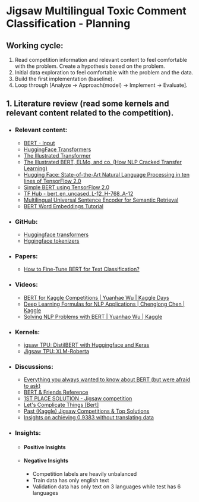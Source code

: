 # Jigsaw Multilingual Toxic Comment Classification - Planning
 
## Working cycle:
1. Read competition information and relevant content to feel comfortable with the problem. Create a hypothesis based on the problem.
2. Initial data exploration to feel comfortable with the problem and the data.
3. Build the first implementation (baseline).
4. Loop through [Analyze -> Approach(model) -> Implement -> Evaluate].

## 1. Literature review (read some kernels and relevant content related to the competition).
- ### Relevant content:
  - [BERT - Input](https://huggingface.co/transformers/model_doc/bert.html#bertmodel)
  - [HuggingFace Transformers](https://huggingface.co/transformers/)
  - [The Illustrated Transformer](https://jalammar.github.io/illustrated-transformer/)
  - [The Illustrated BERT, ELMo, and co. (How NLP Cracked Transfer Learning)](https://jalammar.github.io/illustrated-bert/)
  - [Hugging Face: State-of-the-Art Natural Language Processing in ten lines of TensorFlow 2.0](https://medium.com/tensorflow/using-tensorflow-2-for-state-of-the-art-natural-language-processing-102445cda54a)
  - [Simple BERT using TensorFlow 2.0](https://towardsdatascience.com/simple-bert-using-tensorflow-2-0-132cb19e9b22)
  - [TF Hub - bert_en_uncased_L-12_H-768_A-12](https://tfhub.dev/tensorflow/bert_en_uncased_L-12_H-768_A-12/1)
  - [Multilingual Universal Sentence Encoder for Semantic Retrieval](https://ai.googleblog.com/2019/07/multilingual-universal-sentence-encoder.html)
  - [BERT Word Embeddings Tutorial](https://mccormickml.com/2019/05/14/BERT-word-embeddings-tutorial/)

- ### GitHub:
  - [Huggingface transformers](https://github.com/huggingface/transformers)
  - [Hggingface tokenizers](https://github.com/huggingface/tokenizers/tree/master/bindings/python)

- ### Papers:
  - [How to Fine-Tune BERT for Text Classification?](https://arxiv.org/abs/1905.05583)

- ### Videos:
  - [BERT for Kaggle Competitions | Yuanhae Wu | Kaggle Days](https://www.youtube.com/watch?v=jS79Y8I0DF4&t=9s)
  - [Deep Learning Formulas for NLP Applications | Chenglong Chen | Kaggle](https://www.youtube.com/watch?v=SmsAI0kLJFc&t=0s)
  - [Solving NLP Problems with BERT | Yuanhao Wu | Kaggle](https://www.youtube.com/watch?v=rQQAIJIf60s)

- ### Kernels:
  - [igsaw TPU: DistilBERT with Huggingface and Keras](https://www.kaggle.com/xhlulu/jigsaw-tpu-distilbert-with-huggingface-and-keras)
  - [Jigsaw TPU: XLM-Roberta](https://www.kaggle.com/xhlulu/jigsaw-tpu-xlm-roberta/notebook)

- ### Discussions:
  - [Everything you always wanted to know about BERT (but were afraid to ask)](https://www.kaggle.com/c/google-quest-challenge/discussion/128420)
  - [BERT & Friends Reference](https://www.kaggle.com/c/tensorflow2-question-answering/discussion/126702)
  - [1ST PLACE SOLUTION - Jigsaw competition](https://www.kaggle.com/c/jigsaw-unintended-bias-in-toxicity-classification/discussion/103280#latest-619135)
  - [Let's Complicate Things [Bert]](https://www.kaggle.com/c/google-quest-challenge/discussion/123770)
  - [Past (Kaggle) Jigsaw Competitions & Top Solutions](https://www.kaggle.com/c/jigsaw-multilingual-toxic-comment-classification/discussion/138163)
  - [Insights on achieving 0.9383 without translating data](https://www.kaggle.com/c/jigsaw-multilingual-toxic-comment-classification/discussion/140254)
 
- ### Insights:
  - #### Positive Insights
  - #### Negative Insights
    - Competition labels are heavily unbalanced
    - Train data has only english text
    - Validation data has only text on 3 languages while test has 6 languages
